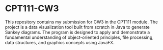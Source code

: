 # CPT111-CW3
This repository contains my submission for CW3 in the CPT111 module. The project is a data visualization tool built from scratch in Java to generate Sankey diagrams. The program is designed to apply and demonstrate a fundamental understanding of object-oriented principles, file processing, data structures, and graphics concepts using JavaFX.
